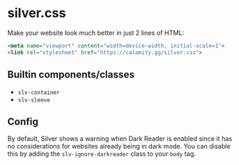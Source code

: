 # silver.css

Make your website look much better in just 2 lines of HTML:

```HTML
<meta name="viewport" content="width=device-width, initial-scale=1">
<link rel="stylesheet" href="https://calamity.gg/silver.css">
```

## Builtin components/classes

- `slv-container`
- `slv-sleeve`

## Config

By default, Silver shows a warning when Dark Reader is enabled since it has no considerations for websites already being in dark mode. You can disable this by adding the `slv-ignore-darkreader` class to your `body` tag.

